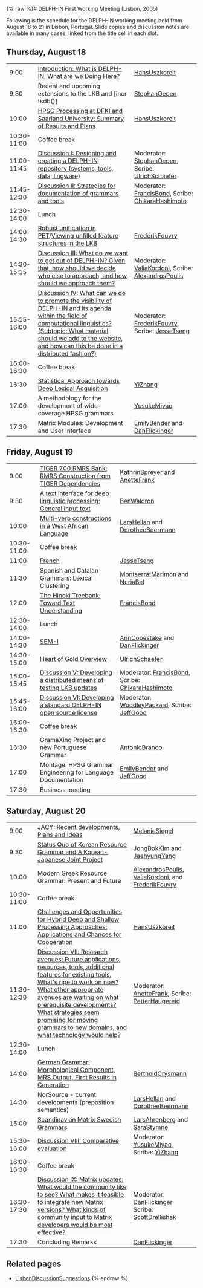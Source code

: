 {% raw %}# DELPH-IN First Working Meeting (Lisbon, 2005)

Following is the schedule for the DELPH-IN working meeting held from
August 18 to 21 in Lisbon, Portugal. Slide copies and discussion notes
are available in many cases, linked from the title cell in each slot.

## Thursday, August 18

|             |                                                                                                                                                                                                                                                                            |                                                                                        |
|-------------|----------------------------------------------------------------------------------------------------------------------------------------------------------------------------------------------------------------------------------------------------------------------------|----------------------------------------------------------------------------------------|
| 9:00        | [Introduction: What is DELPH-IN, What are we Doing Here?](http://www.dfki.de/~hansu/delphin/DELPH-IN-Lisbon_Intro.pdf)                                                                                                                                                     | [HansUszkoreit](https://delph-in.github.io/docs/garage/HansUszkoreit)                                                         |
| 9:30        | Recent and upcoming extensions to the LKB and \[incr tsdb()\]                                                                                                                                                                                                              | [StephanOepen](https://delph-in.github.io/docs/garage/StephanOepen)                                                           |
| 10:00       | [HPSG Processing at DFKI and Saarland University: Summary of Results and Plans](http://www.dfki.de/~hansu/delphin/DELPH-IN-Lisbon_Saarbruecken.pdf)                                                                                                                        | [HansUszkoreit](https://delph-in.github.io/docs/garage/HansUszkoreit)                                                         |
| 10:30-11:00 | Coffee break                                                                                                                                                                                                                                                               |                                                                                        |
| 11:00-11:45 | [Discussion I: Designing and creating a DELPH-IN repository (systems, tools, data, lingware)](https://delph-in.github.io/docs/summits/LisbonRepositoryDiscussion)                                                                                                                                                  | Moderator: [StephanOepen](https://delph-in.github.io/docs/garage/StephanOepen), Scribe: [UlrichSchaefer](https://delph-in.github.io/docs/garage/UlrichSchaefer)      |
| 11:45-12:30 | [Discussion II: Strategies for documentation of grammars and tools](https://delph-in.github.io/docs/summits/LisbonDocumentationDiscussion)                                                                                                                                                                         | Moderator: [FrancisBond](https://delph-in.github.io/docs/garage/FrancisBond), Scribe: [ChikaraHashimoto](https://delph-in.github.io/docs/garage/ChikaraHashimoto)    |
| 12:30-14:00 | Lunch                                                                                                                                                                                                                                                                      |                                                                                        |
| 14:00-14:30 | [Robust unification in PET](http://www.coli.uni-saarland.de/~fouvry/files/rcu.pdf)/[Viewing unfilled feature structures in the LKB](http://www.coli.uni-saarland.de/~fouvry/files/unfilling.pdf)                                                                           | [FrederikFouvry](https://delph-in.github.io/docs/garage/FrederikFouvry)                                                       |
| 14:30-15:15 | [Discussion III: What do we want to get out of DELPH-IN? Given that, how should we decide who else to approach, and how should we approach them?](https://delph-in.github.io/docs/summits/LisbonExpectationsDiscussion)                                                                                            | Moderator: [ValiaKordoni](https://delph-in.github.io/docs/garage/ValiaKordoni), Scribe: [AlexandrosPoulis](/AlexandrosPoulis) |
| 15:15-16:00 | [Discussion IV: What can we do to promote the visibility of DELPH-IN and its agenda within the field of computational linguistics? (Subtopic: What material should we add to the website, and how can this be done in a distributed fashion?)](https://delph-in.github.io/docs/summits/LisbonVisibilityDiscussion) | Moderator: [FrederikFouvry](https://delph-in.github.io/docs/garage/FrederikFouvry), Scribe: [JesseTseng](https://delph-in.github.io/docs/garage/JesseTseng)          |
| 16:00-16:30 | Coffee break                                                                                                                                                                                                                                                               |                                                                                        |
| 16:30       | [Statistical Approach towards Deep Lexical Acquisition](http://www.coli.uni-saarland.de/~yzhang/files/delphin-lisbon.pdf)                                                                                                                                                  | [YiZhang](https://delph-in.github.io/docs/garage/YiZhang)                                                                     |
| 17:00       | A methodology for the development of wide-coverage HPSG grammars                                                                                                                                                                                                           | [YusukeMiyao](/YusukeMiyao)                                                            |
| 17:30       | Matrix Modules: Development and User Interface                                                                                                                                                                                                                             | [EmilyBender](https://delph-in.github.io/docs/garage/EmilyBender) and [DanFlickinger](https://delph-in.github.io/docs/garage/DanFlickinger)                          |

## Friday, August 19

|             |                                                                                                                                                                                  |                                                                                     |
|-------------|----------------------------------------------------------------------------------------------------------------------------------------------------------------------------------|-------------------------------------------------------------------------------------|
| 9:00        | [TIGER 700 RMRS Bank: RMRS Construction from TIGER Dependencies](http://www.dfki.de/~frank/delphin-tiger_700_rmrs.pdf)                                                           | [KathrinSpreyer](/KathrinSpreyer) and [AnetteFrank](/AnetteFrank)                   |
| 9:30        | [A text interface for deep linguistic processing: General input text](http://www.cl.cam.ac.uk/~bmw20/Papers/DELPHIN05-A_%22text_interface%22_for_deep_linguistic_processing.pdf) | [BenWaldron](https://delph-in.github.io/docs/garage/BenWaldron)                                                            |
| 10:00       | [Multi-verb constructions in a West African Language](http://www.ling.hf.ntnu.no/nufu/DELPH-IN2005.pdf)                                                                          | [LarsHellan](/LarsHellan) and [DorotheeBeermann](/DorotheeBeermann)                 |
| 10:30-11:00 | Coffee break                                                                                                                                                                     |                                                                                     |
| 11:00       | [French](http://www.loria.fr/~tseng/files/tseng-delphin.pdf)                                                                                                                     | [JesseTseng](https://delph-in.github.io/docs/garage/JesseTseng)                                                            |
| 11:30       | Spanish and Catalan Grammars: Lexical Clustering                                                                                                                                 | [MontserratMarimon](/MontserratMarimon) and [NuriaBel](/NuriaBel)                   |
| 12:00       | [The Hinoki Treebank: Toward Text Understanding](http://www.kecl.ntt.co.jp/icl/mtg/members/bond/pubs/2005-delphin-hinoki.pdf)                                                    | [FrancisBond](https://delph-in.github.io/docs/garage/FrancisBond)                                                          |
| 12:30-14:00 | Lunch                                                                                                                                                                            |                                                                                     |
| 14:00-14:30 | [SEM-I](http://lingo.stanford.edu/dan/semi.lisbon.2005.pdf)                                                                                                                      | [AnnCopestake](https://delph-in.github.io/docs/garage/AnnCopestake) and [DanFlickinger](https://delph-in.github.io/docs/garage/DanFlickinger)                     |
| 14:30-15:00 | [Heart of Gold Overview](http://www.dfki.de/~uschaefer/heartofgold_delph-in.pdf)                                                                                                 | [UlrichSchaefer](https://delph-in.github.io/docs/garage/UlrichSchaefer)                                                    |
| 15:00-15:45 | [Discussion V: Developing a distributed means of testing LKB updates](https://delph-in.github.io/docs/summits/LisbonTestingDiscussion)                                                                                   | Moderator: [FrancisBond](https://delph-in.github.io/docs/garage/FrancisBond), Scribe: [ChikaraHashimoto](https://delph-in.github.io/docs/garage/ChikaraHashimoto) |
| 15:45-16:00 | [Discussion VI: Developing a standard DELPH-IN open source license](https://delph-in.github.io/docs/summits/LisbonLicensingDiscussion)                                                                                   | Moderator: [WoodleyPackard](/WoodleyPackard), Scribe: [JeffGood](https://delph-in.github.io/docs/garage/JeffGood)          |
| 16:00-16:30 | Coffee break                                                                                                                                                                     |                                                                                     |
| 16:30       | GramaXing Project and new Portuguese Grammar                                                                                                                                     | [AntonioBranco](https://delph-in.github.io/docs/garage/AntonioBranco)                                                      |
| 17:00       | Montage: HPSG Grammar Engineering for Language Documentation                                                                                                                     | [EmilyBender](https://delph-in.github.io/docs/garage/EmilyBender) and [JeffGood](https://delph-in.github.io/docs/garage/JeffGood)                                 |
| 17:30       | Business meeting                                                                                                                                                                 |                                                                                     |

## Saturday, August 20

|             |                                                                                                                                                                                                                                                                                                                                                           |                                                                                                           |
|-------------|-----------------------------------------------------------------------------------------------------------------------------------------------------------------------------------------------------------------------------------------------------------------------------------------------------------------------------------------------------------|-----------------------------------------------------------------------------------------------------------|
| 9:00        | [JACY: Recent developments, Plans and Ideas](http://www.dfki.de/~siegel/JACY-Lisbon-2005-08.pdf)                                                                                                                                                                                                                                                          | [MelanieSiegel](/MelanieSiegel)                                                                           |
| 9:30        | [Status Quo of Korean Resource Grammar and A Korean-Japanese Joint Project](http://andante.kangnam.ac.kr/~jhyang/down/lisbon-korean.pdf)                                                                                                                                                                                                                  | [JongBokKim](https://delph-in.github.io/docs/garage/JongBokKim) and [JaehyungYang](/JaehyungYang)                                                |
| 10:00       | Modern Greek Resource Grammar: Present and Future                                                                                                                                                                                                                                                                                                         | [AlexandrosPoulis](/AlexandrosPoulis), [ValiaKordoni](https://delph-in.github.io/docs/garage/ValiaKordoni), and [FrederikFouvry](https://delph-in.github.io/docs/garage/FrederikFouvry) |
| 10:30-11:00 | Coffee break                                                                                                                                                                                                                                                                                                                                              |                                                                                                           |
| 11:00       | [Challenges and Opportunities for Hybrid Deep and Shallow Processing Approaches: Applications and Chances for Cooperation](http://www.dfki.de/~hansu/delphin/DELPH-IN-Lisbon_Hybrid.pdf)                                                                                                                                                                  | [HansUszkoreit](https://delph-in.github.io/docs/garage/HansUszkoreit)                                                                            |
| 11:30-12:30 | [Discussion VII: Research avenues: Future applications, resources, tools, additional features for existing tools. What's ripe to work on now? What other appropriate avenues are waiting on what prerequisite developments? What strategies seem promising for moving grammars to new domains, and what technology would help?](https://delph-in.github.io/docs/summits/LisbonResearchDiscussion) | Moderator: [AnetteFrank](/AnetteFrank), Scribe: [PetterHaugereid](https://delph-in.github.io/docs/garage/PetterHaugereid)                        |
| 12:30-14:00 | Lunch                                                                                                                                                                                                                                                                                                                                                     |                                                                                                           |
| 14:00       | [German Grammar: Morphological Component, MRS Output, First Results in Generation](http://www.dfki.de/~crysmann/GerGram.pdf)                                                                                                                                                                                                                              | [BertholdCrysmann](https://delph-in.github.io/docs/garage/BertholdCrysmann)                                                                      |
| 14:30       | NorSource - current developments (preposition semantics)                                                                                                                                                                                                                                                                                                  | [LarsHellan](/LarsHellan) and [DorotheeBeermann](/DorotheeBeermann)                                       |
| 15:00       | [Scandinavian Matrix Swedish Grammars](http://www.ida.liu.se/~lah/delphin/LisbonAug05-Lkpg.pdf)                                                                                                                                                                                                                                                           | [LarsAhrenberg](/LarsAhrenberg) and [SaraStymne](https://delph-in.github.io/docs/garage/SaraStymne)                                              |
| 15:30-16:00 | [Discussion VIII: Comparative evaluation](https://delph-in.github.io/docs/summits/LisbonEvaluationDiscussion)                                                                                                                                                                                                                                                                                     | Moderator: [YusukeMiyao](/YusukeMiyao), Scribe: [YiZhang](https://delph-in.github.io/docs/garage/YiZhang)                                        |
| 16:00-16:30 | Coffee break                                                                                                                                                                                                                                                                                                                                              |                                                                                                           |
| 16:30-17:30 | [Discussion IX: Matrix updates: What would the community like to see? What makes it feasible to integrate new Matrix versions? What kinds of community input to Matrix developers would be most effective?](https://delph-in.github.io/docs/summits/LisbonMatrixDiscussion)                                                                                                                       | Moderator: [DanFlickinger](https://delph-in.github.io/docs/garage/DanFlickinger) Scribe: [ScottDrellishak](https://delph-in.github.io/docs/garage/ScottDrellishak)                      |
| 17:30       | Concluding Remarks                                                                                                                                                                                                                                                                                                                                        | [DanFlickinger](https://delph-in.github.io/docs/garage/DanFlickinger)                                                                            |

## Related pages

- [LisbonDiscussionSuggestions](https://delph-in.github.io/docs/summits/LisbonDiscussionSuggestions)
<update date omitted for speed>{% endraw %}
